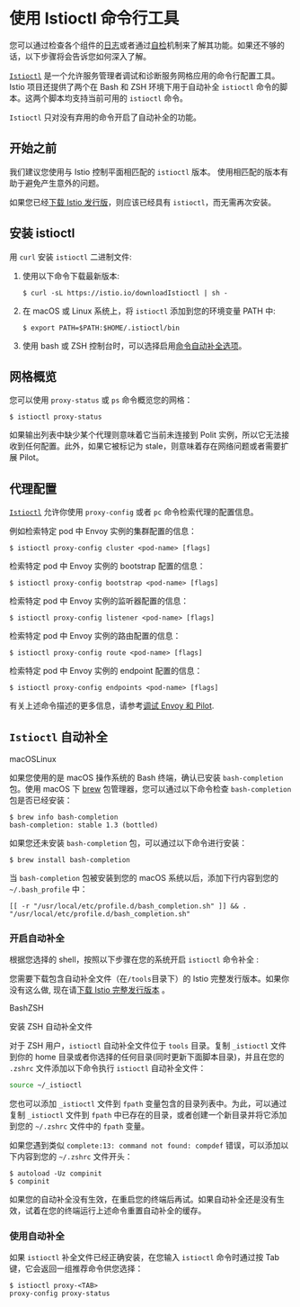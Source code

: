 # 使用 Istioctl 命令行工具

您可以通过检查各个组件的[日志](https://istio.io/latest/zh/docs/ops/diagnostic-tools/component-logging/)或者通过[自检](https://istio.io/latest/zh/docs/ops/diagnostic-tools/controlz/)机制来了解其功能。如果还不够的话，以下步骤将会告诉您如何深入了解。

[`Istioctl`](https://istio.io/latest/zh/docs/reference/commands/istioctl) 是一个允许服务管理者调试和诊断服务网格应用的命令行配置工具。Istio 项目还提供了两个在 Bash 和 ZSH 环境下用于自动补全 `istioctl` 命令的脚本。这两个脚本均支持当前可用的 `istioctl` 命令。



`Istioctl` 只对没有弃用的命令开启了自动补全的功能。

## 开始之前

我们建议您使用与 Istio 控制平面相匹配的 `istioctl` 版本。 使用相匹配的版本有助于避免产生意外的问题。



如果您已经[下载 Istio 发行版](https://istio.io/latest/zh/docs/setup/getting-started/#download)，则应该已经具有 `istioctl`，而无需再次安装。

## 安装 istioctl

用 `curl` 安装 `istioctl` 二进制文件:

1. 使用以下命令下载最新版本:

   ```
   $ curl -sL https://istio.io/downloadIstioctl | sh -
   ```

   

2. 在 macOS 或 Linux 系统上，将 `istioctl` 添加到您的环境变量 PATH 中:

   ```
   $ export PATH=$PATH:$HOME/.istioctl/bin
   ```

   

3. 使用 bash 或 ZSH 控制台时，可以选择启用[命令自动补全选项](https://istio.io/latest/zh/docs/ops/diagnostic-tools/istioctl/#enabling-auto-completion)。

## 网格概览

您可以使用 `proxy-status` 或 `ps` 命令概览您的网格：

```
$ istioctl proxy-status
```



如果输出列表中缺少某个代理则意味着它当前未连接到 Polit 实例，所以它无法接收到任何配置。此外，如果它被标记为 stale，则意味着存在网络问题或者需要扩展 Pilot。

## 代理配置

[`Istioctl`](https://istio.io/latest/zh/docs/reference/commands/istioctl) 允许你使用 `proxy-config` 或者 `pc` 命令检索代理的配置信息。

例如检索特定 pod 中 Envoy 实例的集群配置的信息：

```
$ istioctl proxy-config cluster <pod-name> [flags]
```



检索特定 pod 中 Envoy 实例的 bootstrap 配置的信息：

```
$ istioctl proxy-config bootstrap <pod-name> [flags]
```



检索特定 pod 中 Envoy 实例的监听器配置的信息：

```
$ istioctl proxy-config listener <pod-name> [flags]
```



检索特定 pod 中 Envoy 实例的路由配置的信息：

```
$ istioctl proxy-config route <pod-name> [flags]
```



检索特定 pod 中 Envoy 实例的 endpoint 配置的信息：

```
$ istioctl proxy-config endpoints <pod-name> [flags]
```



有关上述命令描述的更多信息，请参考[调试 Envoy 和 Pilot](https://istio.io/latest/zh/docs/ops/diagnostic-tools/proxy-cmd/).

## `Istioctl` 自动补全

macOSLinux

如果您使用的是 macOS 操作系统的 Bash 终端，确认已安装 `bash-completion` 包。使用 macOS 下 [brew](https://brew.sh/) 包管理器，您可以通过以下命令检查 `bash-completion` 包是否已经安装：

```
$ brew info bash-completion
bash-completion: stable 1.3 (bottled)
```



如果您还未安装 `bash-completion` 包，可以通过以下命令进行安装：

```
$ brew install bash-completion
```



当 `bash-completion` 包被安装到您的 macOS 系统以后，添加下行内容到您的 `~/.bash_profile` 中：

```plain
[[ -r "/usr/local/etc/profile.d/bash_completion.sh" ]] && . "/usr/local/etc/profile.d/bash_completion.sh"
```



### 开启自动补全

根据您选择的 shell，按照以下步骤在您的系统开启 `istioctl` 命令补全 :



您需要下载包含自动补全文件（在`/tools`目录下）的 Istio 完整发行版本。如果你没有这么做, 现在请[下载 Istio 完整发行版本](https://istio.io/latest/zh/docs/setup/getting-started/#download) 。

BashZSH

安装 ZSH 自动补全文件

对于 ZSH 用户，`istioctl` 自动补全文件位于 `tools` 目录。复制 `_istioctl` 文件到你的 home 目录或者你选择的任何目录(同时更新下面脚本目录)，并且在您的 `.zshrc` 文件添加以下命令执行 `istioctl` 自动补全文件：

```zsh
source ~/_istioctl
```



您也可以添加 `_istioctl` 文件到 `fpath` 变量包含的目录列表中。为此，可以通过复制 `_istioctl` 文件到 `fpath` 中已存在的目录，或者创建一个新目录并将它添加到您的 `~/.zshrc` 文件中的 `fpath` 变量。



如果您遇到类似 `complete:13: command not found: compdef` 错误，可以添加以下内容到您的 `~/.zshrc` 文件开头：

```
$ autoload -Uz compinit
$ compinit
```



如果您的自动补全没有生效，在重启您的终端后再试。如果自动补全还是没有生效，试着在您的终端运行上述命令重置自动补全的缓存。

### 使用自动补全

如果 `istioctl` 补全文件已经正确安装，在您输入 `istioctl` 命令时通过按 Tab 键，它会返回一组推荐命令供您选择：

```
$ istioctl proxy-<TAB>
proxy-config proxy-status
```